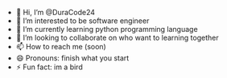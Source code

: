 - 👋 Hi, I’m @DuraCode24
- 👀 I’m interested to be software engineer
- 🌱 I’m currently learning python programming language
- 💞️ I’m looking to collaborate on who want to learning together
- 📫 How to reach me (soon)
- 😄 Pronouns: finish what you start
- ⚡ Fun fact: im a bird

<!---
DuraCode24/DuraCode24 is a ✨ special ✨ repository because its `README.md` (this file) appears on your GitHub profile.
You can click the Preview link to take a look at your changes.
--->
